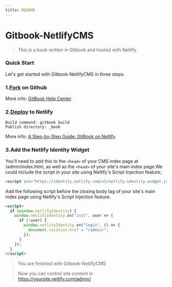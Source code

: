 ```yaml
---
title: README
---
```

# Gitbook-NetlifyCMS

> This is a book written in Gitbook and hosted with Netlify.

### Quick Start

Let's get started with Gitbook-NetlifyCMS in three steps.

### 1.[Fork](https://github.com/DemoMacro/Gitbook-NetlifyCMS/fork) on Github

More info: [GitBook Help Center](https://help.gitbook.com/)

### 2.[Deploy](https://app.netlify.com/start/deploy?repository=https://github.com/DemoMacro/Gitbook-NetlifyCMS) to Netlify
```
Build command: gitbook build
Publish directory: _book
```
More info: [A Step-by-Step Guide: GitBook on Netlify](https://www.netlify.com/blog/2015/12/08/a-step-by-step-guide-gitbook-on-netlify/)

### 3.Add the Netlify Identity Widget

You'll need to add this to the ```<head>``` of your CMS index page at /admin/index.html, as well as the ```<head>``` of your site's main index page.We could include the script in your site using Netlify's Script Injection feature;

```html
<script src="https://identity.netlify.com/v1/netlify-identity-widget.js"></script>
```
 Add the following script before the closing body tag of your site's main index page using Netlify's Script Injection feature.

```html
<script>
  if (window.netlifyIdentity) {
    window.netlifyIdentity.on("init", user => {
      if (!user) {
        window.netlifyIdentity.on("login", () => {
          document.location.href = "/admin/";
        });
      }
    });
  }
</script>
```

> You are finished with Gitbook-NetlifyCMS

> Now you can control site content in https://yoursite.netlify.com/admin/